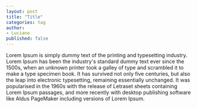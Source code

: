 ```yaml
---
layout: post
title: "Title"
categories: tag
author:
- Luciano
published: false
---
```


Lorem Ipsum is simply dummy text of the printing and typesetting industry. Lorem
Ipsum has been the industry's standard dummy text ever since the 1500s, when an 
unknown printer took a galley of type and scrambled it to make a type specimen 
book. It has survived not only five centuries, but also the leap into 
electronic typesetting, remaining essentially unchanged. It was popularised 
in the 1960s with the release of Letraset sheets containing Lorem Ipsum 
passages, and more recently with desktop publishing software like Aldus 
PageMaker including versions of Lorem Ipsum.